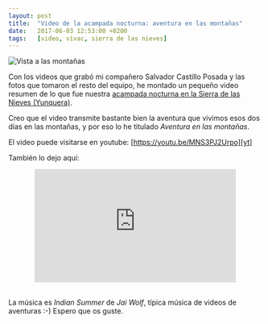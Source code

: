```yaml
---
layout: post
title:  "Video de la acampada nocturna: aventura en las montañas"
date:   2017-06-03 12:53:00 +0200
tags:	[video, vivac, sierra de las nieves]
---
```


![Vista a las montañas][ajm]

Con los videos que grabó mi compañero Salvador Castillo Posada y las fotos
que tomaron el resto del equipo, he montado un pequeño video resumen de lo
que fue nuestra [acampada nocturna en la Sierra de las Nieves (Yunquera)][post].

Creo que el video transmite bastante bien la aventura que vivimos esos
dos días en las montañas, y por eso lo he titulado _Aventura en las montañas_.

<!--more-->

El video puede visitarse en youtube: [https://youtu.be/MNS3PJ2Urpo][yt]

También lo dejo aquí:

<center>
<iframe width="400" height="225"
	src="https://www.youtube-nocookie.com/embed/MNS3PJ2Urpo?rel=0"
	frameborder="0" allowfullscreen>
</iframe>
</center>

<br/>

La música es _Indian Summer_ de _Jai Wolf_, típica música de videos de
aventuras :-) Espero que os guste.

[post]:			{{site.url}}/2017/05/28/acampada-noctura-sierra-nieves.html
[ajm]:			{{site.url}}/assets/2017-05-28-yunquera-arantxa-juan-marcos.png
[yt]:			https://youtu.be/MNS3PJ2Urpo

